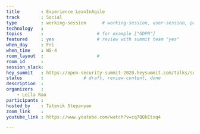 ```yaml
---
title        : Experience LeanInAgile
track        : Social
type         : working-session      # working-session, user-session, product-session
technology   :
topics       :                    # for example ["GDPR"]
featured     : yes                # review with summit team "yes"
when_day     : Fri
when_time    : WS-4
room_layout  :                    #
room_id      :
session_slack: 
hey_summit   : https://open-security-summit-2020.heysummit.com/talks/summit-spiral-special/
status       :               # draft, review-content, done
description  :
organizers   : 
    - Leila Rao
participants :
hosted_by    : Tatevik Stepanyan
zoom_link    : 
youtube_link : https://www.youtube.com/watch?v=cq7QQkEtxq4

---
```



<!--(add intro)

## WHY

(...)

## What

(...)

## Outcomes

(...)

## References

(...)


## Previous-->
